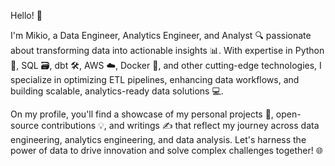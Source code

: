 Hello! 👋

I'm Mikio, a Data Engineer, Analytics Engineer, and Analyst 🔍 passionate about transforming data into actionable insights 📊. With expertise in Python 🐍, SQL 🗃️, dbt 🛠️, AWS ☁️, Docker 🐳, and other cutting-edge technologies, I specialize in optimizing ETL pipelines, enhancing data workflows, and building scalable, analytics-ready data solutions 💻.

On my profile, you'll find a showcase of my personal projects 🚀, open-source contributions 💡, and writings ✍️ that reflect my journey across data engineering, analytics engineering, and data analysis. Let's harness the power of data to drive innovation and solve complex challenges together! 🌐
